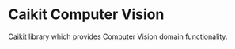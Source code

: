 # Caikit Computer Vision

[Caikit](https://github.com/caikit/caikit) library which provides Computer Vision domain functionality.
